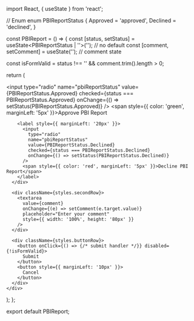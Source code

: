 import React, { useState } from 'react';

// Enum
enum PBIReportStatus {
  Approved = 'approved',
  Declined = 'declined',
}

const PBIReport = () => {
  const [status, setStatus] = useState<PBIReportStatus | ''>(''); // no default
  const [comment, setComment] = useState(''); // comment state

  const isFormValid = status !== '' && comment.trim().length > 0;

  return (
    <div className={styles.pageLayout}>
      <div className={styles.firstRow}>
        <label>
          <input
            type="radio"
            name="pbiReportStatus"
            value={PBIReportStatus.Approved}
            checked={status === PBIReportStatus.Approved}
            onChange={() => setStatus(PBIReportStatus.Approved)}
          />
          <span style={{ color: 'green', marginLeft: '5px' }}>Approve PBI Report</span>
        </label>

        <label style={{ marginLeft: '20px' }}>
          <input
            type="radio"
            name="pbiReportStatus"
            value={PBIReportStatus.Declined}
            checked={status === PBIReportStatus.Declined}
            onChange={() => setStatus(PBIReportStatus.Declined)}
          />
          <span style={{ color: 'red', marginLeft: '5px' }}>Decline PBI Report</span>
        </label>
      </div>

      <div className={styles.secondRow}>
        <textarea
          value={comment}
          onChange={(e) => setComment(e.target.value)}
          placeholder="Enter your comment"
          style={{ width: '100%', height: '80px' }}
        />
      </div>

      <div className={styles.buttonRow}>
        <button onClick={() => {/* submit handler */}} disabled={!isFormValid}>
          Submit
        </button>
        <button style={{ marginLeft: '10px' }}>
          Cancel
        </button>
      </div>
    </div>
  );
};

export default PBIReport;